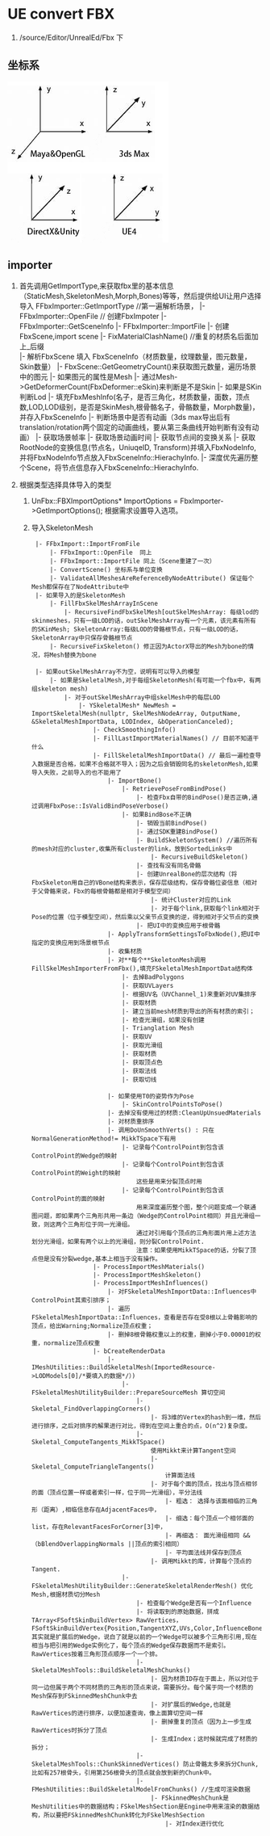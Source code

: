 # UE convert FBX
1. /source/Editor/UnrealEd/Fbx 下

## 坐标系
![Add](Pic/Coordinates.png)

## importer

1. 首先调用GetImportType,来获取fbx里的基本信息（StaticMesh,SkeletonMesh,Morph,Bones)等等，然后提供给UI让用户选择导入
	FFbxImporter::GetImportType   //第一遍解析场景，
		|- FFbxImporter::OpenFile // 创建FbxImpoter
		|- FFbxImporter::GetSceneInfo 
			|- FFbxImporter::ImportFile 
				|- 创建FbxScene,import scene
				|- FixMaterialClashName() //重复的材质名后面加上_后缀  		
			|- 解析FbxScene 填入 FbxSceneInfo（材质数量，纹理数量，图元数量，Skin数量）
			|- FbxScene::GetGeometryCount()来获取图元数量，遍历场景中的图元
				|- 如果图元的属性是Mesh
					|- 通过Mesh->GetDeformerCount(FbxDeformer::eSkin)来判断是不是Skin
						|- 如果是SKin判断Lod
						|- 填充FbxMeshInfo(名子，是否三角化，材质数量，面数，顶点数,LOD,LOD级别，是否是SkinMesh,根骨骼名子，骨骼数量，Morph数量)，并存入FbxSceneInfo
			|- 判断场景中是否有动画（3ds max导出后有translation/rotation两个固定的动画曲线，要从第三条曲线开始判断有没有动画）
			|- 获取场景帧率
			|- 获取场景动画时间
			|- 获取节点间的变换关系
				|- 获取RootNode的变换信息(节点名，UniuqeID, Transform)并填入FbxNodeInfo,并将FbxNodeInfo节点放入FbxSceneInfo::HierachyInfo.
				|- 深度优先遍历整个Scene，将节点信息存入FbxSceneInfo::HierachyInfo.

2. 根据类型选择具体导入的类型
	1. UnFbx::FBXImportOptions* ImportOptions = FbxImporter->GetImportOptions();
	根据需求设置导入选项。

	2. 导入SkeletonMesh 
	
			|- FFbxImport::ImportFromFile
				|- FFbxImport::OpenFile  同上
				|- FFbxImport::ImportFile 同上（Scene重建了一次）
				|- ConvertScene() 坐标系与单位变换
				|- ValidateAllMeshesAreReferenceByNodeAttribute() 保证每个Mesh都保存在了NodeAttribute中
		  	|- 如果导入的是SkeletonMesh
				|- FillFbxSkelMeshArrayInScene 
					|- RecursiveFindFbxSkelMesh[outSkelMeshArray: 每级lod的skinmeshes，只有一级LOD的话，outSkelMeshArray有一个元素，该元素有所有的SKinMesh; SkeletonArray:每级LOD的骨骼根节点，只有一级LOD的话，SkeletonArray中只保存骨骼根节点
				|- RecursiveFixSkeleton() 修正因为ActorX导出的Mesh为bone的情况，将Mesh替换为bone
			
			|- 如果outSkelMeshArray不为空，说明有可以导入的模型
				|- 如果是SkeletalMesh,对于每组SkeletonMesh(有可能一个fbx中，有两组skeleton mesh)
					|- 对于outSkelMeshArray中组skelMesh中的每层LOD
						|- YSkeletalMesh* NewMesh = ImportSkeletalMesh(nullptr, SkelMeshNodeArray, OutputName, &SkeletalMeshImportData, LODIndex, &bOperationCanceled);
							|- CheckSmoothingInfo()
							|- FillLastImportMaterialNames() // 目前不知道干什么
							|- FillSkeletalMeshImportData() // 最后一遍检查导入数据是否合格，如果不合格就不导入；因为之后会销毁同名的skeletonMesh,如果导入失败，之前导入的也不能用了
								|- ImportBone()
									|- RetrievePoseFromBindPose()
										|- 检查Fbx自带的BindPose()是否正确,通过调用FbxPose::IsValidBindPoseVerbose()
									|- 如果BindBose不正确
										|- 销毁当前BindPose()
										|- 通过SDK重建BindPose()
										|- BuildSkeletonSystem() //遍历所有的mesh对应的cluster,收集所有cluster的link，放到SortedLinks中
											|- RecursiveBuildSkeleton()
										|- 查找有没有同名骨骼
										|- 创建UnrealBone的层次结构（将FbxSkeleton用自己的VBone结构来表示，保存层级结构，保存骨骼位姿信息（相对于父骨骼来说，Fbx的每根骨骼都是相对于模型空间）
											|- 统计Cluster对应的Link
											|- 对于每个link,获取每个link相对于Pose的位置（位于模型空间），然后乘以父亲节点变换的逆，得到相对于父节点的变换
										|- 把UI中的变换应用于根骨骼
								|- ApplyTransformSettingsToFbxNode(),把UI中指定的变换应用到场景根节点
								|- 收集材质
								|- 对**每个**SkeletonMesh调用FillSkelMeshImporterFromFbx(),填充FSkeletalMeshImportData结构体
									|- 去掉BadPolygons
									|- 获取UVLayers
									|- 根据UV名（UVChannel_1)来重新对UV集排序
									|- 获取材质
									|- 建立当前mesh材质到导出的所有材质的索引；
									|- 检查光滑组，如果没有创建
									|- Trianglation Mesh
									|- 获取UV
									|- 获取光滑组
									|- 获取材质
									|- 获取顶点色
									|- 获取法线
									|- 获取切线
									
								|- 如果使用T0的姿势作为Pose
									|- SkinControlPointsToPose()
								|- 去掉没有使用过的材质:CleanUpUnsuedMaterials
								|- 对材质重排序
								|- 调用DoUnSmoothVerts() : 只在NormalGenerationMethod!= MikkTSpace下有用
									|- 记录每个ControlPoint到包含该ControlPoint的Wedge的映射 
									|- 记录每个ControlPoint到包含该ControlPoint的Weight的映射
										这些是用来分裂顶点时用 
									|- 记录每个ControlPoint到包含该ControlPoint的面的映射 
										用来深度遍历整个图，整个问题变成一个联通图问题，即如果两个三角形共用一条边（Wedge的ControlPoint相同）并且光滑组一致，则这两个三角形位于同一光滑组。
										通过对引用每个顶点的三角形面片用上述方法划分光滑组，如果有两个以上的光滑组，则分裂ControlPoint. 
										注意：如果使用MikkTSpace的话，分裂了顶点但是没有分裂wedge,基本上相当于没有操作。
							|- ProcessImportMeshMaterials()
							|- ProcessImportMeshSkeleton()
							|- ProcessImportMeshInfluences()
								|- 对FSkeletalMeshImportData::Influences中ControlPoint其索引排序；
								|- 遍历FSkeletalMeshImportData::Influences，查看是否存在受8根以上骨骼影响的顶点，给出Warning;Normalize顶点权重；
								|- 删掉8根骨骼权重以上的权重，删掉小于0.00001的权重，normalize顶点权重
							|- bCreateRenderData
								|- IMeshUtilities::BuildSkeletalMesh(ImportedResource->LODModels[0]/*要填入的数据*/）)
									|- FSkeletalMeshUtilityBuilder::PrepareSourceMesh 算切空间
										|- Skeletal_FindOverlappingCorners()
											|- 将3维的Vertex的hash到一维，然后进行排序，之后对排序的解果进行对比，得到在空间上重合的点，O(n^2)复杂度。
										|- Skeletal_ComputeTangents_MikkTSpace()
											使用Mikkt来计算Tangent空间
											|- Skeletal_ComputeTriangleTangents()
												计算面法线
											|- 对于每个面的顶点，找出与顶点相邻的面（顶点位置一样或者索引一样，位于同一光滑组），平分法线
												|- 粗选： 选择与该面相临的三角形（距离）,相临信息存在AdjacentFaces中，
												|- 细选：每个顶点一个相邻面的list，存在RelevantFacesForCorner[3]中，
												|- 再细选： 面光滑组相同 && （bBlendOverlappingNormals ||顶点的索引相同）
												|- 平均面法线并保存到顶点
                                            |- 调用Mikkt的库，计算每个顶点的Tangent.
									|- FSkeletalMeshUtilityBuilder::GenerateSkeletalRenderMesh() 优化Mesh,根据材质切分Mesh
										|- 检查每个Wedge是否有一个Influence
										|- 将读取到的原始数据，拼成TArray<FSoftSkinBuildVertex> RawVertices，FSoftSkinBuildVertex{Position,TangentXYZ,UVs,Color,InfluenceBones,InfluenceWeights,PointWedgeIdx},其实就是扩展后的Wedge，说白了就是以前的一个Wedge可以被多个三角形引用,现在相当与把引用的Wedge实例化了，每个顶点的Wedge保存数据而不是索引。RawVertices按着三角形顶点顺序一个一个排。
										|- SkeletalMeshTools::BuildSkeletalMeshChunks() 
											|- 因为材质ID存在于面上，所以对位于同一边但属于两个不同材质的三角形的顶点来说，需要拆分。每个属于同一个材质的Mesh保存到FSkinnedMeshChunk中去 
											|- 对扩展后的Wedge,也就是RawVertices的进行排序，以便加速查询，像上面算切空间一样
											|- 删掉重复的顶点（因为上一步生成RawVertices时拆分了顶点
											|- 生成Index；这时候就完成了材质的拆分；
										|- SkeletalMeshTools::ChunkSkinnedVertices() 防止骨骼太多来拆分Chunk,比如有257根骨头，引用第256根骨头的顶点就会放到新的Chunk中。
										|-  FMeshUtilities::BuildSkeletalModelFromChunks() //生成可渲染数据
											|- FSkinnedMeshChunk是MeshUtilities中的数据结构；FSkelMeshSection是Engine中用来渲染的数据结构，所以要把FSkinnedMeshChunk转化为FSkelMeshSection
												|- 对Index进行优化
											
